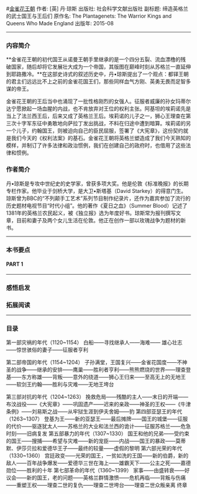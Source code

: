 #[金雀花王朝](https://book.douban.com/subject/26276743/)
作者:  [英] 丹·琼斯
出版社: 社会科学文献出版社
副标题: 缔造英格兰的武士国王与王后们
原作名: The Plantagenets: The Warrior Kings and Queens Who Made England
出版年: 2015-08
***
### 内容简介 
**金雀花王朝的初代国王从诺曼王朝手里继承的是一个四分五裂、流血漂橹的残破国家，随后却将它发展壮大成为一个帝国，其版图在巅峰时刻从苏格兰一直延伸到耶路撒冷。**在这部史诗式的叙述历史中，丹•琼斯提出了一个观点：都铎王朝的君主们远远比不上之前的金雀花国王们，那些同样血气方刚、英勇无畏而足智多谋的帝王。

金雀花王朝的王后当中也涌现了一批性格刚烈的女强人。征服者威廉的孙女玛蒂尔达宁愿掀起一场血腥的内战，也不肯放弃对王位的权利主张。阿基坦的埃莉诺先是当上了法兰西王后，后来又成了英格兰王后。埃莉诺的儿子之一，狮心王理查在第三次十字军东征中勇敢地向萨拉丁发出挑战，不料在归途中遭到暗算。埃莉诺的另一个儿子，约翰国王，则被迫向自己的臣民屈服，签署了《大宪章》，这份契约就是我们今天的《权利法案》的基石。金雀花王朝将英格兰塑造成了我们今天熟知的模样，并制订了许多法律和政治惯例，我们在创建自己的政府时，也借用了这些法律和惯例。

### 作者简介 
丹•琼斯是专攻中世纪史的史学家，曾获多项大奖。他是伦敦《标准晚报》的长期专栏作家。他毕业于剑桥大学，是大卫•斯塔基（David Starkey）的得意门生。琼斯曾为BBC的“不列颠手工艺术”系列节目制作纪录片，还作为嘉宾参加了流行的历史题材电视节目“时代小组”。他的著作《夏日之血》（Summer Blood）记述了1381年的英格兰农民起义，被《独立报》选为年度好书。琼斯常为报刊撰写文章，目前和妻子及两个女儿生活在伦敦。他正在创作一部以玫瑰战争为题材的新书。

***
### 本书要点
#### PART 1 
***
### 感悟启发
### 拓展阅读
***
### 目录
第一部灾祸的年代（1120~1154）
白船——寻找继承人——海难—— 雄心壮志——惊世骇俗的妻子——征服者亨利

第二部帝国的年代（1154~1204）
子孙满堂，王国复兴——金雀花国度——不神圣的战争——继承的安排——鹰巢——胜利者亨利——熊熊燃烧的世界——理查登基——东方称雄——背叛——意外的绕道——狮心王归来——至高无上的无地王——软剑王约翰——胜利与灾难——无地王垮台

第三部对抗的年代（1204~1263）
挽救危局——残酷的主人——末日的开端——布汶战役——《大宪章》——巩固遗产——迟来的亲政——神圣的王权——《牛津条例》——刘易斯之战——从牢狱生涯到伊夫舍姆——豹
第四部亚瑟王的年代（1263~1307）
登基为王——新的亚瑟王——最后摊牌——国王的城堡——征服的代价——驱逐犹太人——苏格兰的大业和法兰西的诡计——征服苏格兰——危急时刻——旧病复发
第五部暴力的年代（1307~1330）
国王和他的兄弟——受约束的国王——搜捕——希望与灾难——新的宠臣——内战——国王的暴政——莫蒂默、伊莎贝拉和爱德华王子——最终的较量——虚假的黎明
第六部光荣的年代（1330~1360）
宫廷政变——光荣的国王，一贫如洗的王国——新的伯爵，新的敌人——百年战争爆发——爱德华三世在海上——雄霸天下——公主之死——嘉德勋位——胜利的十年
第七部革命的年代（1360~1399）
家事——由盛转衰——好议会——新的国王，老的问题——英格兰群情激愤——危机再临——背叛与伤痛——重塑王权——理查二世的复仇——理查二世垮台——理查二世众叛亲离
终章